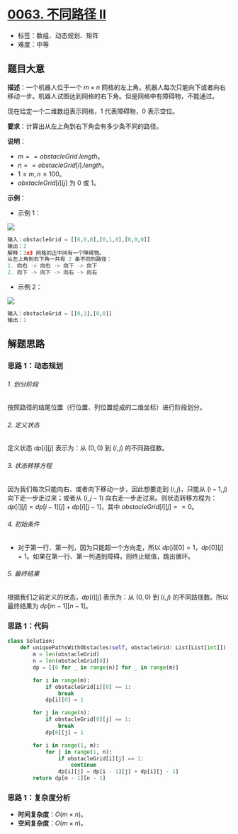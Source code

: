 # [0063. 不同路径 II](https://leetcode.cn/problems/unique-paths-ii/)

- 标签：数组、动态规划、矩阵
- 难度：中等

## 题目大意

**描述**：一个机器人位于一个 $m \times n$ 网格的左上角。机器人每次只能向下或者向右移动一步。机器人试图达到网格的右下角。但是网格中有障碍物，不能通过。

现在给定一个二维数组表示网格，$1$ 代表障碍物，$0$ 表示空位。

**要求**：计算出从左上角到右下角会有多少条不同的路径。

**说明**：

- $m == obstacleGrid.length$。
- $n == obstacleGrid[i].length$。
- $1 \le m, n \le 100$。
- $obstacleGrid[i][j]$ 为 $0$ 或 $1$。

**示例**：

- 示例 1：

![](https://assets.leetcode.com/uploads/2020/11/04/robot1.jpg)

```python
输入：obstacleGrid = [[0,0,0],[0,1,0],[0,0,0]]
输出：2
解释：3x3 网格的正中间有一个障碍物。
从左上角到右下角一共有 2 条不同的路径：
1. 向右 -> 向右 -> 向下 -> 向下
2. 向下 -> 向下 -> 向右 -> 向右
```

- 示例 2：

![](https://assets.leetcode.com/uploads/2020/11/04/robot2.jpg)

```python
输入：obstacleGrid = [[0,1],[0,0]]
输出：1
```

## 解题思路

###  思路 1：动态规划

###### 1. 划分阶段

按照路径的结尾位置（行位置、列位置组成的二维坐标）进行阶段划分。

###### 2. 定义状态

定义状态 $dp[i][j]$ 表示为：从 $(0, 0)$ 到 $(i, j)$ 的不同路径数。

###### 3. 状态转移方程

因为我们每次只能向右、或者向下移动一步，因此想要走到 $(i, j)$，只能从 $(i - 1, j)$ 向下走一步走过来；或者从 $(i, j - 1)$ 向右走一步走过来。则状态转移方程为：$dp[i][j] = dp[i - 1][j] + dp[i][j - 1]$，其中 $obstacleGrid[i][j] == 0$。

###### 4. 初始条件

- 对于第一行、第一列，因为只能超一个方向走，所以 $dp[i][0] = 1$，$dp[0][j] = 1$。如果在第一行、第一列遇到障碍，则终止赋值，跳出循环。

###### 5. 最终结果

根据我们之前定义的状态，$dp[i][j]$ 表示为：从 $(0, 0)$ 到 $(i, j)$ 的不同路径数。所以最终结果为 $dp[m - 1][n - 1]$。

### 思路 1：代码

```python
class Solution:
    def uniquePathsWithObstacles(self, obstacleGrid: List[List[int]]) -> int:
        m = len(obstacleGrid)
        n = len(obstacleGrid[0])
        dp = [[0 for _ in range(n)] for _ in range(m)]

        for i in range(m):
            if obstacleGrid[i][0] == 1:
                break
            dp[i][0] = 1

        for j in range(n):
            if obstacleGrid[0][j] == 1:
                break
            dp[0][j] = 1

        for i in range(1, m):
            for j in range(1, n):
                if obstacleGrid[i][j] == 1:
                    continue
                dp[i][j] = dp[i - 1][j] + dp[i][j - 1]
        return dp[m - 1][n - 1]
```

### 思路 1：复杂度分析

- **时间复杂度**：$O(m \times n)$。
- **空间复杂度**：$O(m \times n)$。

